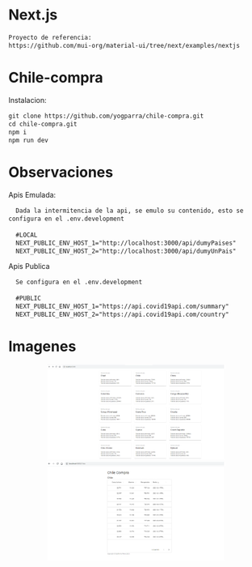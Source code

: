 # Next.js

```
Proyecto de referencia:
https://github.com/mui-org/material-ui/tree/next/examples/nextjs

```

# Chile-compra

Instalacion:
```
git clone https://github.com/yogparra/chile-compra.git
cd chile-compra.git
npm i
npm run dev
```

# Observaciones

Apis Emulada:

```
  Dada la intermitencia de la api, se emulo su contenido, esto se configura en el .env.development

  #LOCAL
  NEXT_PUBLIC_ENV_HOST_1="http://localhost:3000/api/dumyPaises"
  NEXT_PUBLIC_ENV_HOST_2="http://localhost:3000/api/dumyUnPais"
```

Apis Publica

```
  Se configura en el .env.development

  #PUBLIC
  NEXT_PUBLIC_ENV_HOST_1="https://api.covid19api.com/summary"
  NEXT_PUBLIC_ENV_HOST_2="https://api.covid19api.com/country"
```

# Imagenes

<p align="center">
  <img src="https://github.com/yogparra/chile-compra/blob/dev/img/listado_paises.PNG?raw=true" width="350" title="todos los paises">
  <img src="https://github.com/yogparra/chile-compra/blob/dev/img/detalle_de_un_pais.PNG?raw=true" width="350" title="detalle de un pais">
</p>